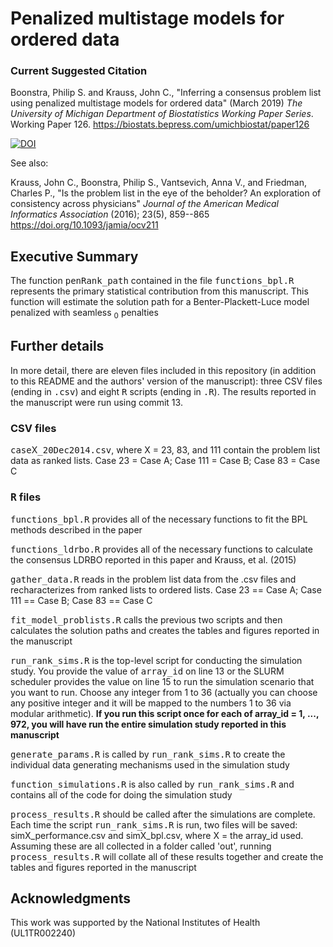 # Penalized multistage models for ordered data

### Current Suggested Citation

Boonstra, Philip S. and Krauss, John C., "Inferring a consensus problem list 
using penalized multistage models for ordered data" (March 2019) *The 
University of Michigan Department of Biostatistics Working Paper Series*.
Working Paper 126.
https://biostats.bepress.com/umichbiostat/paper126

[![DOI](https://zenodo.org/badge/175481636.svg)](https://zenodo.org/badge/latestdoi/175481636)

See also:

Krauss, John C., Boonstra, Philip S., Vantsevich, Anna V., and Friedman, 
Charles P., "Is the problem list in the eye of the beholder? An exploration of
consistency across physicians" *Journal of the American Medical Informatics 
Association* (2016); 23(5), 859--865  https://doi.org/10.1093/jamia/ocv211


## Executive Summary
The function <samp>penRank_path</samp> contained in the file
<samp>functions_bpl.R</samp> represents the primary statistical contribution 
from this manuscript. This function will estimate the solution path for a 
Benter-Plackett-Luce model penalized with seamless <MATH>L<sub>0</sub> </MATH> 
penalties


## Further details

In more detail, there are eleven files included in this repository (in addition 
to this README and the authors' version of the manuscript): three CSV files 
(ending in <samp>.csv</samp>) and eight <samp>R</samp> scripts (ending in 
<samp>.R</samp>). The results reported in the manuscript were run using commit 13.

### CSV files

<samp>case</samp>X<samp>_20Dec2014.csv</samp>, where X = 23, 83, and 111 
contain the problem list data as ranked lists. Case 23 = Case A; 
Case 111 = Case B; Case 83 = Case C

### <samp>R</samp> files

<samp>functions_bpl.R</samp> provides all of the necessary functions to fit 
the BPL methods described in the paper

<samp>functions_ldrbo.R</samp> provides all of the necessary functions to 
calculate the consensus LDRBO reported in this paper and Krauss, et al. (2015)

<samp>gather_data.R</samp> reads in the problem list data from the .csv files 
and recharacterizes from ranked lists to ordered lists. Case 23 == Case A; 
Case 111 == Case B; Case 83 == Case C

<samp>fit_model_problists.R</samp> calls the previous two scripts and then 
calculates the solution paths and creates the tables and figures reported 
in the manuscript

<samp>run_rank_sims.R</samp> is the top-level script for conducting the 
simulation study. You provide the value of <samp>array_id</samp> on line 13
or the SLURM scheduler provides the value on line 15 to run the simulation 
scenario that you want to run. Choose any integer from 1 to 36 (actually you can
choose any positive integer and it will be mapped to the numbers 1 to 36 via
modular arithmetic). **If you run this script once for each of array_id = 
1, ..., 972, you will have run the entire simulation study reported in this
manuscript**

<samp>generate_params.R</samp> is called by <samp>run_rank_sims.R</samp> to 
create the individual data generating mechanisms used in the simulation study

<samp>function_simulations.R</samp> is also called by 
<samp>run_rank_sims.R</samp> and contains all of the code for doing the 
simulation study

<samp>process_results.R</samp> should be called after the simulations are
complete. Each time the script <samp>run_rank_sims.R</samp> is run, two 
files will be saved: simX_performance.csv and simX_bpl.csv, where X = the 
array_id used. Assuming these are all collected in a folder called 'out', running
<samp>process_results.R</samp> will collate all of these results together and 
create the tables and figures reported in the manuscript

## Acknowledgments 

This work was supported by the National Institutes of Health (UL1TR002240)
